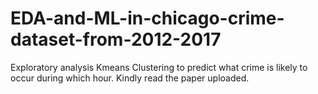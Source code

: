 # EDA-and-ML-in-chicago-crime-dataset-from-2012-2017
Exploratory analysis
Kmeans Clustering to predict what crime is likely to occur during which hour.
Kindly read the paper uploaded.
